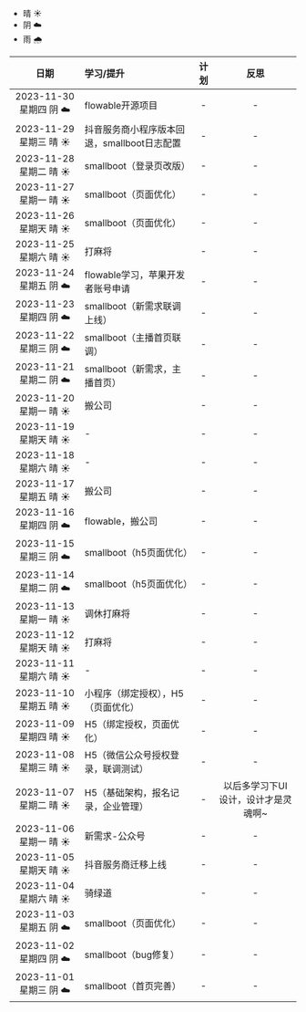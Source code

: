 - 晴 ☀️
- 阴 ☁️
- 雨 🌧️

|         日期          | 学习/提升                      | 计划  |         反思          |
|:-------------------:|:---------------------------|:---:|:-------------------:|
| 2023-11-30 星期四 阴 ☁️ | flowable开源项目               |  -   |          -          |
| 2023-11-29 星期三 晴 ☀️ | 抖音服务商小程序版本回退，smallboot日志配置 |  -   |          -          |
| 2023-11-28 星期二 晴 ☀️ | smallboot（登录页改版）           |  -   |          -          |
| 2023-11-27 星期一 晴 ☀️ | smallboot（页面优化）            |  -   |          -          |
| 2023-11-26 星期天 晴 ☀️ | smallboot（页面优化）            |  -   |          -          |
| 2023-11-25 星期六 晴 ☀️ | 打麻将                        |  -   |          -          |
| 2023-11-24 星期五 阴 ☁️ | flowable学习，苹果开发者账号申请       |  -   |          -          |
| 2023-11-23 星期四 阴 ☁️ | smallboot（新需求联调上线）         |  -   |          -          |
| 2023-11-22 星期三 阴 ☁️ | smallboot（主播首页联调）          |  -   |          -          |
| 2023-11-21 星期二 阴 ☁️ | smallboot（新需求，主播首页）        |  -   |          -          |
| 2023-11-20 星期一 晴 ☀️ | 搬公司                        |  -   |          -          |
| 2023-11-19 星期天 晴 ☀️ | -                          |  -   |          -          |
| 2023-11-18 星期六 晴 ☀️ | -                          |  -   |          -          |
| 2023-11-17 星期五 晴 ☀️ | 搬公司                        |  -   |          -          |
| 2023-11-16 星期四 阴 ☁️ | flowable，搬公司               |  -   |          -          |
| 2023-11-15 星期三 阴 ☁️ | smallboot（h5页面优化）          |  -   |          -          |
| 2023-11-14 星期二 阴 ☁️ | smallboot（h5页面优化）          |  -   |          -          |
| 2023-11-13 星期一 晴 ☀️ | 调休打麻将                      |  -   |          -          |
| 2023-11-12 星期天 晴 ☀️ | 打麻将                        |  -   |          -          |
| 2023-11-11 星期六 晴 ☀️ | -                          |  -   |          -          |
| 2023-11-10 星期五 晴 ☀️ | 小程序（绑定授权），H5（页面优化）         |  -   |          -          |
| 2023-11-09 星期四 晴 ☀️ | H5（绑定授权，页面优化）              |  -   |          -          |
| 2023-11-08 星期三 晴 ☀️ | H5（微信公众号授权登录，联调测试）         |  -   |          -          |
| 2023-11-07 星期二 晴 ☀️ | H5（基础架构，报名记录，企业管理）         |  -   | 以后多学习下UI设计，设计才是灵魂啊~ |
| 2023-11-06 星期一 晴 ☀️ | 新需求-公众号                    |  -   |          -          |
| 2023-11-05 星期天 晴 ☀️ | 抖音服务商迁移上线                  |  -   |          -          |
| 2023-11-04 星期六 晴 ☀️ | 骑绿道                        |  -   |          -          |
| 2023-11-03 星期五 阴 ☁️ | smallboot（页面优化）            |  -   |          -          |
| 2023-11-02 星期四 阴 ☁️ | smallboot（bug修复）           |  -   |          -          |
| 2023-11-01 星期三 阴 ☁️ | smallboot（首页完善）            |  -   |          -          |
